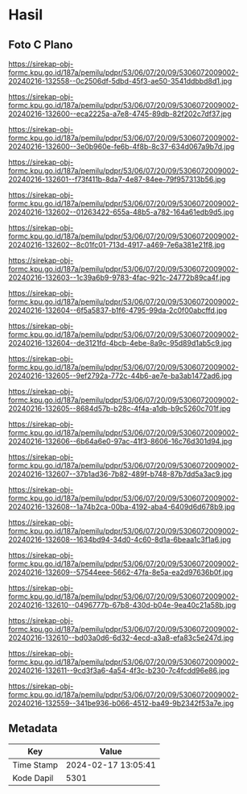 # Hasil

## Foto C Plano

https://sirekap-obj-formc.kpu.go.id/187a/pemilu/pdpr/53/06/07/20/09/5306072009002-20240216-132558--0c2506df-5dbd-45f3-ae50-3541ddbbd8d1.jpg

https://sirekap-obj-formc.kpu.go.id/187a/pemilu/pdpr/53/06/07/20/09/5306072009002-20240216-132600--eca2225a-a7e8-4745-89db-82f202c7df37.jpg

https://sirekap-obj-formc.kpu.go.id/187a/pemilu/pdpr/53/06/07/20/09/5306072009002-20240216-132600--3e0b960e-fe6b-4f8b-8c37-634d067a9b7d.jpg

https://sirekap-obj-formc.kpu.go.id/187a/pemilu/pdpr/53/06/07/20/09/5306072009002-20240216-132601--f73f411b-8da7-4e87-84ee-79f957313b56.jpg

https://sirekap-obj-formc.kpu.go.id/187a/pemilu/pdpr/53/06/07/20/09/5306072009002-20240216-132602--01263422-655a-48b5-a782-164a61edb9d5.jpg

https://sirekap-obj-formc.kpu.go.id/187a/pemilu/pdpr/53/06/07/20/09/5306072009002-20240216-132602--8c01fc01-713d-4917-a469-7e6a381e21f8.jpg

https://sirekap-obj-formc.kpu.go.id/187a/pemilu/pdpr/53/06/07/20/09/5306072009002-20240216-132603--1c39a6b9-9783-4fac-921c-24772b89ca4f.jpg

https://sirekap-obj-formc.kpu.go.id/187a/pemilu/pdpr/53/06/07/20/09/5306072009002-20240216-132604--6f5a5837-b1f6-4795-99da-2c0f00abcffd.jpg

https://sirekap-obj-formc.kpu.go.id/187a/pemilu/pdpr/53/06/07/20/09/5306072009002-20240216-132604--de3121fd-4bcb-4ebe-8a9c-95d89d1ab5c9.jpg

https://sirekap-obj-formc.kpu.go.id/187a/pemilu/pdpr/53/06/07/20/09/5306072009002-20240216-132605--9ef2792a-772c-44b6-ae7e-ba3ab1472ad6.jpg

https://sirekap-obj-formc.kpu.go.id/187a/pemilu/pdpr/53/06/07/20/09/5306072009002-20240216-132605--8684d57b-b28c-4f4a-a1db-b9c5260c701f.jpg

https://sirekap-obj-formc.kpu.go.id/187a/pemilu/pdpr/53/06/07/20/09/5306072009002-20240216-132606--6b64a6e0-97ac-41f3-8606-16c76d301d94.jpg

https://sirekap-obj-formc.kpu.go.id/187a/pemilu/pdpr/53/06/07/20/09/5306072009002-20240216-132607--37b1ad36-7b82-489f-b748-87b7dd5a3ac9.jpg

https://sirekap-obj-formc.kpu.go.id/187a/pemilu/pdpr/53/06/07/20/09/5306072009002-20240216-132608--1a74b2ca-00ba-4192-aba4-6409d6d678b9.jpg

https://sirekap-obj-formc.kpu.go.id/187a/pemilu/pdpr/53/06/07/20/09/5306072009002-20240216-132608--1634bd94-34d0-4c60-8d1a-6beaa1c3f1a6.jpg

https://sirekap-obj-formc.kpu.go.id/187a/pemilu/pdpr/53/06/07/20/09/5306072009002-20240216-132609--57544eee-5662-47fa-8e5a-ea2d97636b0f.jpg

https://sirekap-obj-formc.kpu.go.id/187a/pemilu/pdpr/53/06/07/20/09/5306072009002-20240216-132610--0496777b-67b8-430d-b04e-9ea40c21a58b.jpg

https://sirekap-obj-formc.kpu.go.id/187a/pemilu/pdpr/53/06/07/20/09/5306072009002-20240216-132610--bd03a0d6-6d32-4ecd-a3a8-efa83c5e247d.jpg

https://sirekap-obj-formc.kpu.go.id/187a/pemilu/pdpr/53/06/07/20/09/5306072009002-20240216-132611--9cd3f3a6-4a54-4f3c-b230-7c4fcdd96e86.jpg

https://sirekap-obj-formc.kpu.go.id/187a/pemilu/pdpr/53/06/07/20/09/5306072009002-20240216-132559--341be936-b066-4512-ba49-9b2342f53a7e.jpg


## Metadata

| Key        | Value               |
| ---------- | ------------------- |
| Time Stamp | 2024-02-17 13:05:41 |
| Kode Dapil | 5301                |



